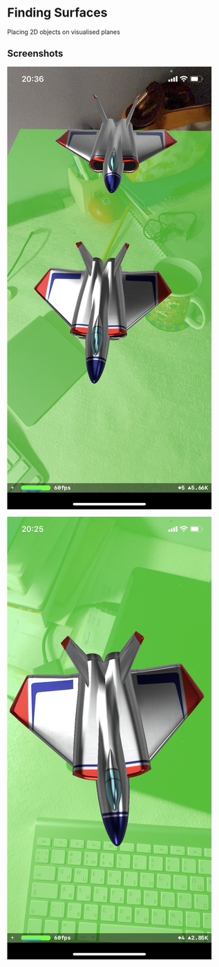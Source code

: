 # Finding Surfaces

Placing 2D objects on visualised planes

## Screenshots

![screenshot 1](https://github.com/musatovvlad/Finding-Surfaces/blob/main/Finding%20Surfaces/Screenshots/screenshot01.png?raw=true)

![screenshot 2](https://github.com/musatovvlad/Finding-Surfaces/blob/main/Finding%20Surfaces/Screenshots/screenshot02.png?raw=true)
 
